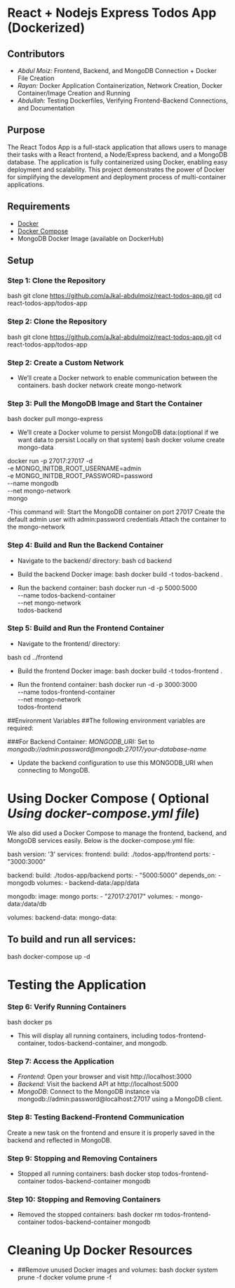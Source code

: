 # React + Nodejs Express Todos App (Dockerized)

## Contributors
- *Abdul Moiz:* Frontend, Backend, and MongoDB Connection + Docker File Creation  
- *Rayan:* Docker Application Containerization, Network Creation, Docker Container/Image Creation and Running  
- *Abdullah:* Testing Dockerfiles, Verifying Frontend-Backend Connections, and Documentation  


## Purpose
The React Todos App is a full-stack application that allows users to manage their tasks with a React frontend, a Node/Express backend, and a MongoDB database. The application is fully containerized using Docker, enabling easy deployment and scalability. This project demonstrates the power of Docker for simplifying the development and deployment process of multi-container applications.



## Requirements
- [Docker](https://docs.docker.com/get-docker/)  
- [Docker Compose](https://docs.docker.com/compose/install/)  
- MongoDB Docker Image (available on DockerHub)

## Setup

### Step 1: Clone the Repository

bash
git clone https://github.com/aJkal-abdulmoiz/react-todos-app.git
cd react-todos-app/todos-app


### Step 2: Clone the Repository

bash
git clone https://github.com/aJkal-abdulmoiz/react-todos-app.git
cd react-todos-app/todos-app


### Step 2: Create a Custom Network
- We’ll create a Docker network to enable communication between the containers.
bash
  docker network create mongo-network


### Step 3: Pull the MongoDB Image and Start the Container
bash
  docker pull mongo-express


- We’ll create a Docker volume to persist MongoDB data:(optional if we want data to persist Locally on that system)
bash
  docker volume create mongo-data

docker run -p 27017:27017 -d \
  -e MONGO_INITDB_ROOT_USERNAME=admin \
  -e MONGO_INITDB_ROOT_PASSWORD=password \
  --name mongodb \
  --net mongo-network \
  mongo


-This command will:
Start the MongoDB container on port 27017
Create the default admin user with admin:password credentials
Attach the container to the mongo-network




### Step 4: Build and Run the Backend Container
- Navigate to the backend/ directory:
bash
  cd backend


- Build the backend Docker image:
bash
  docker build -t todos-backend .


- Run the backend container:
bash
  docker run -d -p 5000:5000 \
  --name todos-backend-container \
  --net mongo-network \
  todos-backend



### Step 5: Build and Run the Frontend Container
- Navigate to the frontend/ directory:

bash
  cd ../frontend


- Build the frontend Docker image:
bash
  docker build -t todos-frontend .


- Run the frontend container:
bash
  docker run -d -p 3000:3000 \
  --name todos-frontend-container \
  --net mongo-network \
  todos-frontend


##Environment Variables
##The following environment variables are required:

###For Backend Container:
*MONGODB_URI:* Set to *mongodb://admin:password@mongodb:27017/your-database-name*
- Update the backend configuration to use this MONGODB_URI when connecting to MongoDB.




# Using Docker Compose ( Optional *Using docker-compose.yml file*)
We also did used a Docker Compose to manage the frontend, backend, and MongoDB services easily. Below is the docker-compose.yml file:

bash
version: '3'
services:
  frontend:
    build: ./todos-app/frontend
    ports:
      - "3000:3000"

  backend:
    build: ./todos-app/backend
    ports:
      - "5000:5000"
    depends_on:
      - mongodb
    volumes:
      - backend-data:/app/data  

  mongodb:
    image: mongo
    ports:
      - "27017:27017"
    volumes:
      - mongo-data:/data/db  

volumes:
  backend-data:
  mongo-data:



## To build and run all services:

bash
  docker-compose up -d



# Testing the Application

### Step 6: Verify Running Containers
 bash
  docker ps

- This will display all running containers, including todos-frontend-container, todos-backend-container, and mongodb.



### Step 7: Access the Application
- *Frontend*: Open your browser and visit http://localhost:3000
- *Backend*: Visit the backend API at http://localhost:5000
- *MongoDB*: Connect to the MongoDB instance via mongodb://admin:password@localhost:27017 using a MongoDB client.



### Step 8: Testing Backend-Frontend Communication
Create a new task on the frontend and ensure it is properly saved in the backend and reflected in MongoDB.


### Step 9: Stopping and Removing Containers
- Stopped all running containers:
bash
  docker stop todos-frontend-container todos-backend-container mongodb


### Step 10: Stopping and Removing Containers
- Removed the stopped containers:
bash
  docker rm todos-frontend-container todos-backend-container mongodb


# Cleaning Up Docker Resources
- ##Remove unused Docker images and volumes:
bash
  docker system prune -f
  docker volume prune -f
